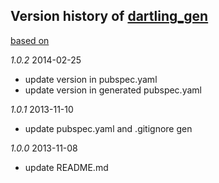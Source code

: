## Version history of [dartling_gen](https://github.com/dzenanr/dartling_gen)

[based on](http://semver.org/)

*1.0.2* 2014-02-25

+ update version in pubspec.yaml
+ update version in generated pubspec.yaml

*1.0.1* 2013-11-10

+ update pubspec.yaml and .gitignore gen

*1.0.0* 2013-11-08

+ update README.md

